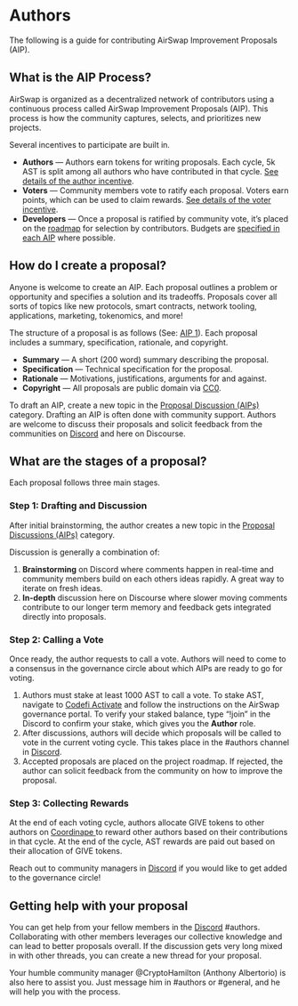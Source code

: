 # Authors

The following is a guide for contributing AirSwap Improvement Proposals \(AIP\).

## What is the AIP Process?

AirSwap is organized as a decentralized network of contributors using a continuous process called AirSwap Improvement Proposals \(AIP\). This process is how the community captures, selects, and prioritizes new projects.

Several incentives to participate are built in.

* **Authors** — Authors earn tokens for writing proposals. Each cycle, 5k AST is split among all authors who have contributed in that cycle. [See details of the author incentive](https://community.airswap.io/t/aip-38-creation-of-a-governance-circle-to-reward-aip-collaborative-authorship/256/7).
* **Voters** — Community members vote to ratify each proposal. Voters earn points, which can be used to claim rewards. [See details of the voter incentive](https://community.airswap.io/t/aip-7-new-token-system-voter-incentive/37).
* **Developers** — Once a proposal is ratified by community vote, it’s placed on the [roadmap](https://community.airswap.io/c/roadmap) for selection by contributors. Budgets are [specified in each AIP](https://community.airswap.io/t/aip-1-proposal-how-to/31) where possible.

## How do I create a proposal?

Anyone is welcome to create an AIP. Each proposal outlines a problem or opportunity and specifies a solution and its tradeoffs. Proposals cover all sorts of topics like new protocols, smart contracts, network tooling, applications, marketing, tokenomics, and more!

The structure of a proposal is as follows \(See: [AIP 1](https://community.airswap.io/t/aip-1-proposal-how-to/31)\). Each proposal includes a summary, specification, rationale, and copyright.

* **Summary** — A short \(200 word\) summary describing the proposal.
* **Specification** — Technical specification for the proposal.
* **Rationale** — Motivations, justifications, arguments for and against.
* **Copyright** — All proposals are public domain via [CC0](https://creativecommons.org/publicdomain/zero/1.0/).

To draft an AIP, create a new topic in the [Proposal Discussion \(AIPs\)](https://community.airswap.io/c/proposals) category. Drafting an AIP is often done with community support. Authors are welcome to discuss their proposals and solicit feedback from the communities on [Discord](https://chat.airswap.io/) and here on Discourse.

## What are the stages of a proposal?

Each proposal follows three main stages.

### Step 1: Drafting and Discussion

After initial brainstorming, the author creates a new topic in the [Proposal Discussions \(AIPs\)](https://community.airswap.io/c/proposals) category.

Discussion is generally a combination of:

1. **Brainstorming** on Discord where comments happen in real-time and community members build on each others ideas rapidly. A great way to iterate on fresh ideas.
2. **In-depth** discussion here on Discourse where slower moving comments contribute to our longer term memory and feedback gets integrated directly into proposals.

### Step 2: Calling a Vote

Once ready, the author requests to call a vote. Authors will need to come to a consensus in the governance circle about which AIPs are ready to go for voting.

1. Authors must stake at least 1000 AST to call a vote. To stake AST, navigate to [Codefi Activate](https://activate.codefi.network/staking/airswap/governance) and follow the instructions on the AirSwap governance portal. To verify your staked balance, type “!join” in the Discord to confirm your stake, which gives you the **Author** role.
2. After discussions, authors will decide which proposals will be called to vote in the current voting cycle. This takes place in the \#authors channel in [Discord](https://chat.airswap.io).
3. Accepted proposals are placed on the project roadmap. If rejected, the author can solicit feedback from the community on how to improve the proposal.

### Step 3: Collecting Rewards

At the end of each voting cycle, authors allocate GIVE tokens to other authors on [Coordinape ](https://coordinape.com/)to reward other authors based on their contributions in that cycle. At the end of the cycle, AST rewards are paid out based on their allocation of GIVE tokens.

Reach out to community managers in [Discord](https://chat.airswap.io) if you would like to get added to the governance circle!

## Getting help with your proposal

You can get help from your fellow members in the [Discord](https://chat.airswap.io/) \#authors. Collaborating with other members leverages our collective knowledge and can lead to better proposals overall. If the discussion gets very long mixed in with other threads, you can create a new thread for your proposal.

Your humble community manager @CryptoHamilton \(Anthony Albertorio\) is also here to assist you. Just message him in \#authors or \#general, and he will help you with the process.

